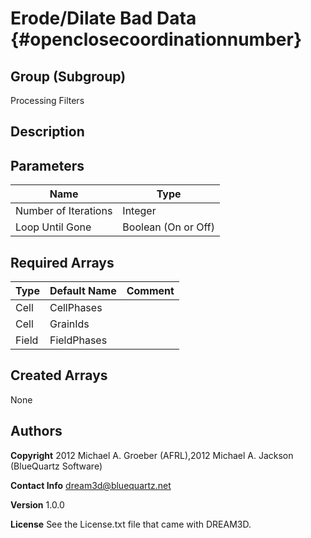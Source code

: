 Erode/Dilate Bad Data {#openclosecoordinationnumber}
======

## Group (Subgroup) ##
Processing Filters

## Description ##


## Parameters ##

| Name | Type |
|------|------|
| Number of Iterations | Integer |
| Loop Until Gone | Boolean (On or Off) |

## Required Arrays ##

| Type | Default Name | Comment |
|------|--------------|---------|
| Cell | CellPhases |  |
| Cell | GrainIds |  |
| Field | FieldPhases |  |

## Created Arrays ##
None



## Authors ##

**Copyright** 2012 Michael A. Groeber (AFRL),2012 Michael A. Jackson (BlueQuartz Software)

**Contact Info** dream3d@bluequartz.net

**Version** 1.0.0

**License**  See the License.txt file that came with DREAM3D.



